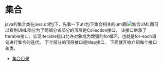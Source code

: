 # 集合


java的集合类在java.util包下，先看一下util包下集合相关的uml图![集合UML图][collections]可以看到UML图分为了两部分省部分的顶层是Collection接口，
该接口继承了Iterable接口，实现Iterable接口允许对象成为增强的for循环，也就是for-each语句进行集合的迭代。 下半部分的顶层接口是Map接口。
下面就开始介绍每个接口和类。


* [集合目录][集合目录]



[collections]: https://github.com/TransientWang/Knowledgebase/java/blob/master/picture/collections.png "集合类UML图"
[集合目录]: https://github.com/TransientWang/Knowledgebase/java/blob/master/base/java/collections/ListTableOfContents.md "集合类目录"